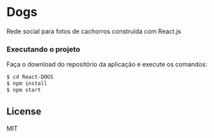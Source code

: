 # Dogs

Rede social para fotos de cachorros construída com React.js

### Executando o projeto

Faça o download do repositório da aplicação e execute os comandos:

```sh
$ cd React-DOGS
$ npm install
$ npm start
```

License
----

MIT




